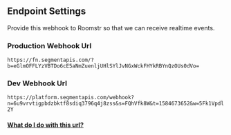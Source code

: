 ## Endpoint Settings

Provide this webhook to Roomstr so that we can receive realtime events.

### Production Webhook Url

`https://fn.segmentapis.com/?b=eGlmOFFLYzVBTDo6cE5aNmZuenljUHlSYlJvNGxWckFHYkRBYnQzOUs0dVo=`

### Dev Webhook Url

`https://platform.segmentapis.com/webhook?n=6u9vrvtigpbdzbktf8sdiq3796q4j8zss&s=FQhVfk8W&t=1584673652&w=5Fk1Vpdl2Y`

#### [What do I do with this url?](https://segment.com/docs/connections/sources/source-functions/#connecting)
